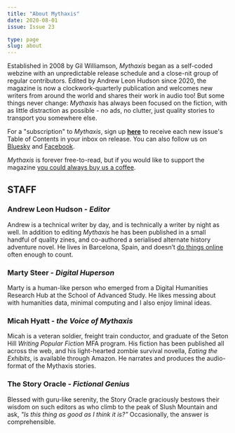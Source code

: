 ```yaml
---
title: "About Mythaxis"
date: 2020-08-01
issue: Issue 23

type: page
slug: about
---
```



Established in 2008 by Gil Williamson, *Mythaxis* began as a self-coded webzine with an unpredictable release schedule and a close-nit group of regular contributors. Edited by Andrew Leon Hudson since 2020, the magazine is now a clockwork-quarterly publication and welcomes new writers from around the world and shares their work in audio too! But some things never change: *Mythaxis* has always been focused on the fiction, with as little distraction as possible - no ads, no clutter, just quality stories to transport you somewhere else.

For a "subscription" to *Mythaxis*, sign up **[here](http://eepurl.com/hdhvMT)** to receive each new issue's Table of Contents in your inbox on release. You can also follow us on [Bluesky](https://bsky.app/profile/mythaxis.bsky.social) and [Facebook](https://www.facebook.com/MythaxisMagazine).

*Mythaxis* is forever free-to-read, but if you would like to support the magazine [you could always buy us a coffee](https://ko-fi.com/mythaxismagazine/).

## STAFF

### Andrew Leon Hudson - *Editor*
Andrew is a technical writer by day, and is technically a writer by night as well. In addition to editing *Mythaxis* he has been published in a small handful of quality zines, and co-authored a serialised alternate history adventure novel. He lives in Barcelona, Spain, and doesn’t [do things online](https://linktr.ee/andrewleonhudson) often enough to count.

### Marty Steer - *Digital Huperson*
Marty is a human-like person who emerged from a Digital Humanities Research Hub at the School of Advanced Study. He likes messing about with humanities data, minimal computing and I also enjoy liminal ideas.

### Micah Hyatt - *the Voice of Mythaxis*

Micah is a veteran soldier, freight train conductor, and graduate of the Seton Hill *Writing Popular Fiction* MFA program. His fiction has been published all across the web, and his light-hearted zombie survival novella, *Eating the Exhibits*, is available through Amazon. He narrates and produces the audio-format of the Mythaxis stories.

### The Story Oracle - *Fictional Genius*
Blessed with guru-like serenity, the Story Oracle graciously bestows their wisdom on such editors as who climb to the peak of Slush Mountain and ask, *"Is this thing as good as I think it is?"* Occasionally, the answer is comprehensible.
